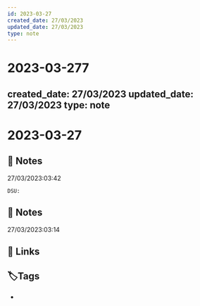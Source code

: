 ```yaml
---
id: 2023-03-27
created_date: 27/03/2023
updated_date: 27/03/2023
type: note
---
```


#  2023-03-277
created_date: 27/03/2023
updated_date: 27/03/2023
type: note
---

#  2023-03-27

## 📝 Notes

27/03/2023:03:42

	DSU:
	

## 📝 Notes

27/03/2023:03:14

## 🔗 Links

## **🏷️Tags**

- 
